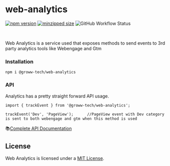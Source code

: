 # web-analytics 
 [![npm version](https://img.shields.io/npm/v/@groww-tech/ella?color=51C838)](https://www.npmjs.com/package/@groww-tech/ella) 
 [![minzipped size](https://img.shields.io/bundlephobia/minzip/@groww-tech/ella)](https://bundlephobia.com/package/@groww-tech/ella)
 ![GitHub Workflow Status](https://img.shields.io/github/workflow/status/Groww/webster/Ella_Build?color=51C838)

<br/>

Web Analytics is a service used that exposes methods to send events to 3rd party analytics tools like Webengage and Gtm


### Installation

```
npm i @groww-tech/web-analytics
```

### API

Analytics has a pretty straight forward API usage.

```
import { trackEvent } from '@groww-tech/web-analytics';

trackEvent('Dev', 'PageView');      //PageView event with Dev category is sent to both webengage and gtm when this method is used
```

📚[Complete API Documentation](https://groww.github.io/webster/)

## License

Web Analytics is licensed under a [MIT License](./LICENSE).
